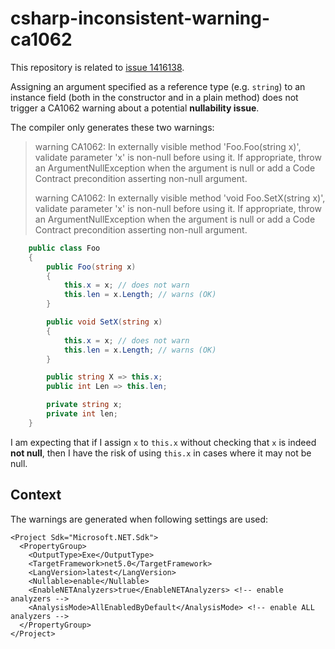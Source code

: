 # csharp-inconsistent-warning-ca1062

This repository is related to [issue 1416138](https://developercommunity2.visualstudio.com/t/Field-assignment-from-reference-type-arg/1416138).

Assigning an argument specified as a reference type (e.g. `string`) to an instance field
(both in the constructor and in a plain method) does not trigger a CA1062 warning about
a potential **nullability issue**.

The compiler only generates these two warnings:

> warning CA1062: In externally visible method 'Foo.Foo(string x)', validate parameter 'x' is non-null before using it.
> If appropriate, throw an ArgumentNullException when the argument is null or add a Code Contract precondition asserting non-null argument.
>
> warning CA1062: In externally visible method 'void Foo.SetX(string x)', validate parameter 'x' is non-null before using it.
> If appropriate, throw an ArgumentNullException when the argument is null or add a Code Contract precondition asserting non-null argument.

```csharp
    public class Foo
    {
        public Foo(string x)
        {
            this.x = x; // does not warn
            this.len = x.Length; // warns (OK)
        }

        public void SetX(string x)
        {
            this.x = x; // does not warn
            this.len = x.Length; // warns (OK)
        }

        public string X => this.x;
        public int Len => this.len;

        private string x;
        private int len;
    }
```

I am expecting that if I assign `x` to `this.x` without checking that `x` is indeed **not null**,
then I have the risk of using `this.x` in cases where it may not be null.

## Context

The warnings are generated when following settings are used:

```csproj
<Project Sdk="Microsoft.NET.Sdk">
  <PropertyGroup>
    <OutputType>Exe</OutputType>
    <TargetFramework>net5.0</TargetFramework>
    <LangVersion>latest</LangVersion>
    <Nullable>enable</Nullable>
    <EnableNETAnalyzers>true</EnableNETAnalyzers> <!-- enable analyzers -->
    <AnalysisMode>AllEnabledByDefault</AnalysisMode> <!-- enable ALL analyzers -->
  </PropertyGroup>
</Project>
```
